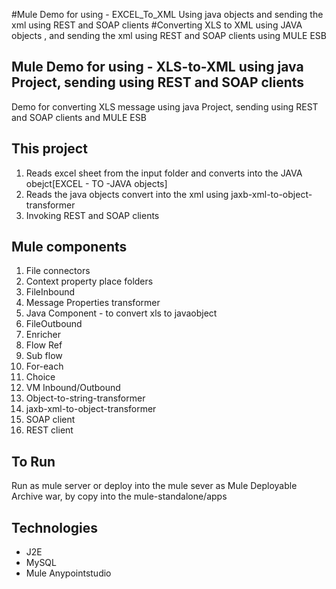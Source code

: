 #Mule Demo for using - EXCEL_To_XML Using java objects and sending the xml using REST and SOAP clients 
#Converting XLS to XML using JAVA objects , and sending the xml using REST and SOAP clients  using MULE ESB

Mule Demo for using - XLS-to-XML using java Project, sending  using REST and SOAP clients
--------------
Demo for converting XLS message using java Project, sending  using REST and SOAP clients and MULE ESB


This project 
---------
1.	Reads excel sheet from the input folder and converts into the JAVA obejct[EXCEL - TO -JAVA objects]
2.	Reads the java objects convert into the xml using jaxb-xml-to-object-transformer
3.	Invoking REST and SOAP clients 


Mule components
---------
1.	File connectors
2.	Context property place folders
3. 	FileInbound
4.	Message Properties transformer
5.	Java Component - to convert xls to javaobject
6.	FileOutbound
7.	Enricher
9.	Flow Ref
10.	Sub flow
11.	For-each
12.	Choice
13.	VM Inbound/Outbound
14.	Object-to-string-transformer
15.	jaxb-xml-to-object-transformer
16.	SOAP client
17.	REST client



To Run
-------
Run as mule server or deploy into the mule sever as Mule Deployable Archive war,  by copy into the mule-standalone/apps


Technologies
---------
- J2E
- MySQL
- Mule Anypointstudio
